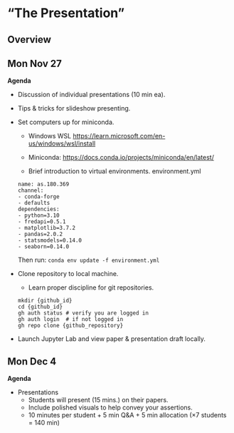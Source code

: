 # “The Presentation”

## Overview

## Mon Nov 27

**Agenda**
- Discussion of individual presentations (10 min ea).
- Tips & tricks for slideshow presenting.

- Set computers up for miniconda.
    - Windows WSL https://learn.microsoft.com/en-us/windows/wsl/install 
    - Miniconda: https://docs.conda.io/projects/miniconda/en/latest/

    - Brief introduction to virtual environments.
      environment.yml
    ```
    name: as.180.369
    channel:
    - conda-forge
    - defaults
    dependencies:
    - python=3.10
    - fredapi=0.5.1
    - matplotlib=3.7.2
    - pandas=2.0.2
    - statsmodels=0.14.0
    - seaborn=0.14.0
    ```
    Then run: `conda env update -f environment.yml`

- Clone repository to local machine.
    - Learn proper discipline for git repositories.
    ```
    mkdir {github_id}
    cd {github_id}
    gh auth status # verify you are logged in
    gh auth login  # if not logged in
    gh repo clone {github_repository}
    ```

- Launch Jupyter Lab and view paper & presentation draft locally.

## Mon Dec 4

**Agenda**
- Presentations
    - Students will present (15 mins.) on their papers.
    - Include polished visuals to help convey your assertions.
    - 10 minutes per student + 5 min Q&A + 5 min allocation (×7 students = 140 min)



